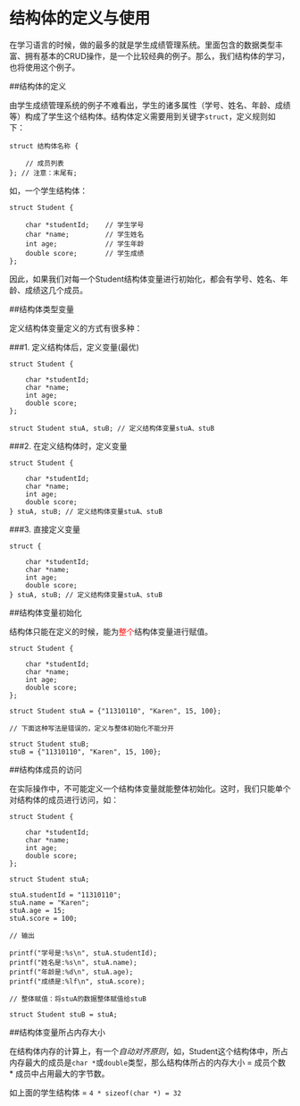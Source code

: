 # 结构体的定义与使用

在学习语言的时候，做的最多的就是学生成绩管理系统。里面包含的数据类型丰富、拥有基本的CRUD操作，是一个比较经典的例子。那么，我们结构体的学习，也将使用这个例子。

##结构体的定义

由学生成绩管理系统的例子不难看出，学生的诸多属性（学号、姓名、年龄、成绩等）构成了学生这个结构体。结构体定义需要用到关键字`struct`，定义规则如下：

```
struct 结构体名称 {

    // 成员列表
}; // 注意：末尾有;

```
如，一个学生结构体：

```
struct Student {

    char *studentId;    // 学生学号
    char *name;         // 学生姓名
    int age;            // 学生年龄
    double score;       // 学生成绩
};
```
因此，如果我们对每一个Student结构体变量进行初始化，都会有学号、姓名、年龄、成绩这几个成员。

##结构体类型变量

定义结构体变量定义的方式有很多种：

###1. 定义结构体后，定义变量(最优)

```
struct Student {

    char *studentId;
    char *name;
    int age;
    double score;
};

struct Student stuA, stuB; // 定义结构体变量stuA、stuB

```

###2. 在定义结构体时，定义变量

```
struct Student {

    char *studentId;
    char *name;
    int age;
    double score;
} stuA, stuB; // 定义结构体变量stuA、stuB

```

###3. 直接定义变量

```
struct {

    char *studentId;
    char *name;
    int age;
    double score;
} stuA, stuB; // 定义结构体变量stuA、stuB

```
##结构体变量初始化

结构体只能在定义的时候，能为<font color=red>整个</font>结构体变量进行赋值。

```
struct Student {

    char *studentId;
    char *name;
    int age;
    double score;
};

struct Student stuA = {"11310110", "Karen", 15, 100};

// 下面这种写法是错误的，定义与整体初始化不能分开

struct Student stuB;
stuB = {"11310110", "Karen", 15, 100};

```

##结构体成员的访问

在实际操作中，不可能定义一个结构体变量就能整体初始化。这时，我们只能单个对结构体的成员进行访问，如：


```
struct Student {

    char *studentId;
    char *name;
    int age;
    double score;
};

struct Student stuA;

stuA.studentId = "11310110";
stuA.name = "Karen";
stuA.age = 15;
stuA.score = 100;

// 输出

printf("学号是:%s\n", stuA.studentId);
printf("姓名是:%s\n", stuA.name);
printf("年龄是:%d\n", stuA.age);
printf("成绩是:%lf\n", stuA.score);

// 整体赋值：将stuA的数据整体赋值给stuB

struct Student stuB = stuA;

```

##结构体变量所占内存大小

在结构体内存的计算上，有一个*自动对齐原则*，如，Student这个结构体中，所占内存最大的成员是`char *`或`double`类型，那么结构体所占的内存大小 = 成员个数 * 成员中占用最大的字节数。

如上面的学生结构体 = `4 * sizeof(char *) = 32`
